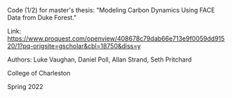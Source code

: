 Code (1/2) for master's thesis: "Modeling Carbon Dynamics Using FACE Data from Duke Forest."

Link: https://www.proquest.com/openview/408678c79dab66e713e9f0059dd91520/1?pq-origsite=gscholar&cbl=18750&diss=y

Authors: Luke Vaughan, Daniel Poll, Allan Strand, Seth Pritchard

College of Charleston

Spring 2022

